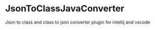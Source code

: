 # JsonToClassJavaConverter
Json to class and class to json converter plugin for intellij and vscode
